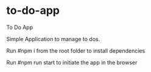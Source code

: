 # to-do-app
To Do App

Simple Application to manage to dos.

Run #npm i               from the root folder to install dependencies


Run #npm run start       to initiate the app in the browser
